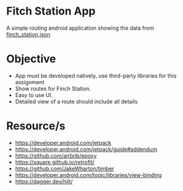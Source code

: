 # Fitch Station App
A simple routing android application showing the data from 
[finch_station.json](https://myttc.ca/finch_station.json)

# Objective
- App must be developed natively, use third-party libraries for this assignment
- Show routes for Finch Station.
- Easy to use UI.
- Detailed view of a route should include all details

# Resource/s
- https://developer.android.com/jetpack
- https://developer.android.com/jetpack/guide#addendum
- https://github.com/airbnb/epoxy
- https://square.github.io/retrofit/
- https://github.com/JakeWharton/timber
- https://developer.android.com/topic/libraries/view-binding
- https://dagger.dev/hilt/
